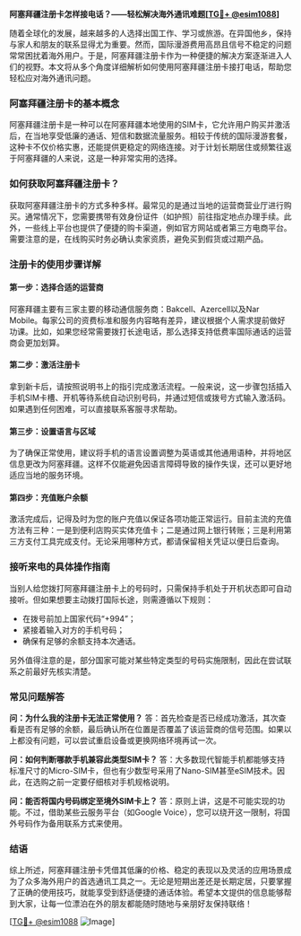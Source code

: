 **阿塞拜疆注册卡怎样接电话？——轻松解决海外通讯难题[[TG💪+ @esim1088](https://t.me/s/esim1088)]**

随着全球化的发展，越来越多的人选择出国工作、学习或旅游。在异国他乡，保持与家人和朋友的联系显得尤为重要。然而，国际漫游费用高昂且信号不稳定的问题常常困扰着海外用户。于是，阿塞拜疆注册卡作为一种便捷的解决方案逐渐进入人们的视野。本文将从多个角度详细解析如何使用阿塞拜疆注册卡接打电话，帮助您轻松应对海外通讯问题。

### 阿塞拜疆注册卡的基本概念

阿塞拜疆注册卡是一种可以在阿塞拜疆本地使用的SIM卡，它允许用户购买并激活后，在当地享受低廉的通话、短信和数据流量服务。相较于传统的国际漫游套餐，这种卡不仅价格实惠，还能提供更稳定的网络连接。对于计划长期居住或频繁往返于阿塞拜疆的人来说，这是一种非常实用的选择。

### 如何获取阿塞拜疆注册卡？

获取阿塞拜疆注册卡的方式多种多样。最常见的是通过当地的运营商营业厅进行购买。通常情况下，您需要携带有效身份证件（如护照）前往指定地点办理手续。此外，一些线上平台也提供了便捷的购卡渠道，例如官方网站或者第三方电商平台。需要注意的是，在线购买时务必确认卖家资质，避免买到假货或过期产品。

### 注册卡的使用步骤详解

#### 第一步：选择合适的运营商
阿塞拜疆主要有三家主要的移动通信服务商：Bakcell、Azercell以及Nar Mobile。每家公司的资费标准和服务内容略有差异，建议根据个人需求提前做好功课。比如，如果您经常需要拨打长途电话，那么选择支持低费率国际通话的运营商会更加划算。

#### 第二步：激活注册卡
拿到新卡后，请按照说明书上的指引完成激活流程。一般来说，这一步骤包括插入手机SIM卡槽、开机等待系统自动识别号码，并通过短信或拨号方式输入激活码。如果遇到任何困难，可以直接联系客服寻求帮助。

#### 第三步：设置语言与区域
为了确保正常使用，建议将手机的语言设置调整为英语或其他通用语种，并将地区信息更改为阿塞拜疆。这样不仅能避免因语言障碍导致的操作失误，还可以更好地适应当地的服务环境。

#### 第四步：充值账户余额
激活完成后，记得及时为您的账户充值以保证各项功能正常运行。目前主流的充值方法有三种：一是到便利店购买实体充值卡；二是通过网上银行转账；三是利用第三方支付工具完成支付。无论采用哪种方式，都请保留相关凭证以便日后查询。

### 接听来电的具体操作指南

当别人给您拨打阿塞拜疆注册卡上的号码时，只需保持手机处于开机状态即可自动接听。但如果想要主动拨打国际长途，则需遵循以下规则：
- 在拨号前加上国家代码“+994”；
- 紧接着输入对方的手机号码；
- 确保有足够的余额支持本次通话。

另外值得注意的是，部分国家可能对某些特定类型的号码实施限制，因此在尝试联系之前最好先核实清楚。

### 常见问题解答

**问：为什么我的注册卡无法正常使用？**
答：首先检查是否已经成功激活，其次查看是否有足够的余额，最后确认所在位置是否覆盖了该运营商的信号范围。如果以上都没有问题，可以尝试重启设备或更换网络环境再试一次。

**问：如何判断哪款手机兼容此类型SIM卡？**
答：大多数现代智能手机都能够支持标准尺寸的Micro-SIM卡，但也有少数型号采用了Nano-SIM甚至eSIM技术。因此，在选购之前一定要仔细核对手机规格说明。

**问：能否将国内号码绑定至境外SIM卡上？**
答：原则上讲，这是不可能实现的功能。不过，借助某些云服务平台（如Google Voice），您可以绕开这一限制，将国外号码作为备用联系方式来使用。

### 结语

综上所述，阿塞拜疆注册卡凭借其低廉的价格、稳定的表现以及灵活的应用场景成为了众多海外用户的首选通讯工具之一。无论是短期出差还是长期定居，只要掌握了正确的使用技巧，就能享受到舒适便捷的通话体验。希望本文提供的信息能够帮到大家，让每一位漂泊在外的朋友都能随时随地与亲朋好友保持联络！

[[TG💪+ @esim1088](https://t.me/s/esim1088) ![Image](https://i.postimg.cc/4NQfJmqS/Snipaste-2025-05-13-00-14-12.png)]